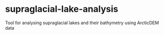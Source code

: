 # supraglacial-lake-analysis
Tool for analysing supraglacial lakes and their bathymetry using ArcticDEM data
